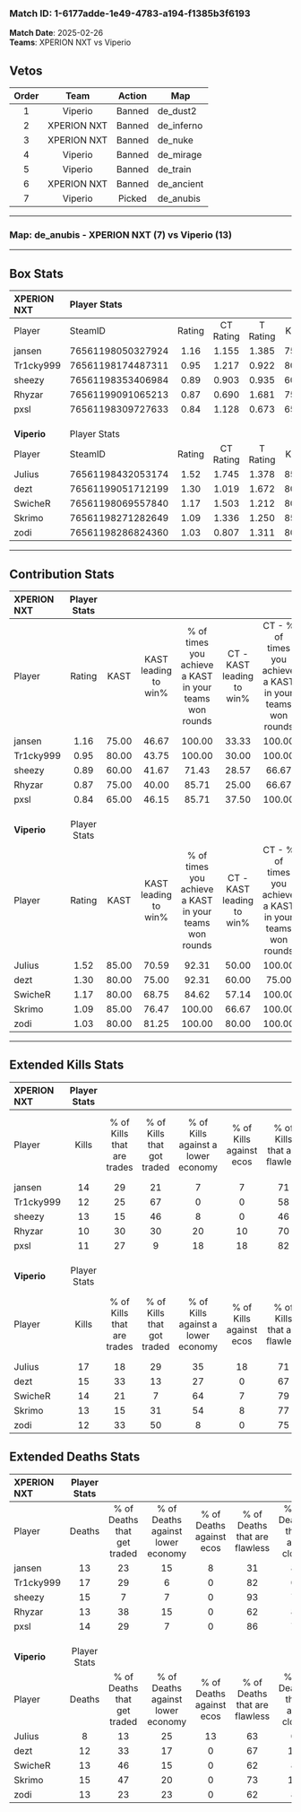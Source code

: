 ### Match ID: 1-6177adde-1e49-4783-a194-f1385b3f6193  
**Match Date**: 2025-02-26  
**Teams**: XPERION NXT vs Viperio  

## Vetos  

| Order | Team | Action | Map |
| :---: | :--: | :----: | --- |
| 1 | Viperio | Banned | de_dust2 |
| 2 | XPERION NXT | Banned | de_inferno |
| 3 | XPERION NXT | Banned | de_nuke |
| 4 | Viperio | Banned | de_mirage |
| 5 | Viperio | Banned | de_train |
| 6 | XPERION NXT | Banned | de_ancient |
| 7 | Viperio | Picked | de_anubis |

---  

### **Map**: de_anubis - XPERION NXT (7) vs Viperio (13)  
---  

## Box Stats  

| **XPERION NXT** | Player Stats      |        |           |          |       |      |       |         |        |      |     |
| :- | :- | :-: | :-: | :-: | :-: | :-: | :-: | :-: | :-: | :-: | :-: |
| Player          | SteamID           | Rating | CT Rating | T Rating | KAST  | ADR  | Kills | Assists | Deaths | K/D  | HS% |
| jansen          | 76561198050327924 |  1.16  |   1.155   |  1.385   | 75.00 | 86.3 |  14   |    4    |   13   | 1.08 | 71  |
| Tr1cky999       | 76561198174487311 |  0.95  |   1.217   |  0.922   | 80.00 | 69.7 |  12   |    4    |   17   | 0.71 | 75  |
| sheezy          | 76561198353406984 |  0.89  |   0.903   |  0.935   | 60.00 | 68.1 |  13   |    2    |   15   | 0.87 | 38  |
| Rhyzar          | 76561199091065213 |  0.87  |   0.690   |  1.681   | 75.00 | 51.8 |  10   |    1    |   13   | 0.77 | 40  |
| pxsl            | 76561198309727633 |  0.84  |   1.128   |  0.673   | 65.00 | 60.5 |  11   |    1    |   14   | 0.79 | 18  |
|                 |                   |        |           |          |       |      |       |         |        |      |     |
|                 |                   |        |           |          |       |      |       |         |        |      |     |
|                 |                   |        |           |          |       |      |       |         |        |      |     |
| **Viperio**     | Player Stats      |        |           |          |       |      |       |         |        |      |     |
| Player          | SteamID           | Rating | CT Rating | T Rating | KAST  | ADR  | Kills | Assists | Deaths | K/D  | HS% |
| JuIius          | 76561198432053174 |  1.52  |   1.745   |  1.378   | 85.00 | 89.3 |  17   |    7    |   8    | 2.13 | 47  |
| dezt            | 76561199051712199 |  1.30  |   1.019   |  1.672   | 80.00 | 93.1 |  15   |    6    |   12   | 1.25 | 66  |
| SwicheR         | 76561198069557840 |  1.17  |   1.503   |  1.212   | 80.00 | 74.8 |  14   |    5    |   13   | 1.08 | 28  |
| Skrimo          | 76561198271282649 |  1.09  |   1.336   |  1.250   | 85.00 | 64.5 |  13   |    8    |   15   | 0.87 | 46  |
| zodi            | 76561198286824360 |  1.03  |   0.807   |  1.311   | 80.00 | 63.2 |  12   |    2    |   13   | 0.92 | 66  |
---  

## Contribution Stats  

| **XPERION NXT** | Player Stats |       |                      |                                                        |                           |                                                             |                          |                                                            |
| :- | :-: | :-: | :-: | :-: | :-: | :-: | :-: | :-: |
| Player          |    Rating    | KAST  | KAST leading to win% | % of times you achieve a KAST in your teams won rounds | CT - KAST leading to win% | CT - % of times you achieve a KAST in your teams won rounds | T - KAST leading to win% | T - % of times you achieve a KAST in your teams won rounds |
| jansen          |     1.16     | 75.00 |        46.67         |                         100.00                         |           33.33           |                           100.00                            |          66.67           |                           100.00                           |
| Tr1cky999       |     0.95     | 80.00 |        43.75         |                         100.00                         |           30.00           |                           100.00                            |          66.67           |                           100.00                           |
| sheezy          |     0.89     | 60.00 |        41.67         |                         71.43                          |           28.57           |                            66.67                            |          60.00           |                           75.00                            |
| Rhyzar          |     0.87     | 75.00 |        40.00         |                         85.71                          |           25.00           |                            66.67                            |          57.14           |                           100.00                           |
| pxsl            |     0.84     | 65.00 |        46.15         |                         85.71                          |           37.50           |                           100.00                            |          60.00           |                           75.00                            |
|                 |              |       |                      |                                                        |                           |                                                             |                          |                                                            |
|                 |              |       |                      |                                                        |                           |                                                             |                          |                                                            |
|                 |              |       |                      |                                                        |                           |                                                             |                          |                                                            |
| **Viperio**     | Player Stats |       |                      |                                                        |                           |                                                             |                          |                                                            |
| Player          |    Rating    | KAST  | KAST leading to win% | % of times you achieve a KAST in your teams won rounds | CT - KAST leading to win% | CT - % of times you achieve a KAST in your teams won rounds | T - KAST leading to win% | T - % of times you achieve a KAST in your teams won rounds |
| JuIius          |     1.52     | 85.00 |        70.59         |                         92.31                          |           50.00           |                           100.00                            |          88.89           |                           88.89                            |
| dezt            |     1.30     | 80.00 |        75.00         |                         92.31                          |           60.00           |                            75.00                            |          81.82           |                           100.00                           |
| SwicheR         |     1.17     | 80.00 |        68.75         |                         84.62                          |           57.14           |                           100.00                            |          77.78           |                           77.78                            |
| Skrimo          |     1.09     | 85.00 |        76.47         |                         100.00                         |           66.67           |                           100.00                            |          81.82           |                           100.00                           |
| zodi            |     1.03     | 80.00 |        81.25         |                         100.00                         |           80.00           |                           100.00                            |          81.82           |                           100.00                           |
---  

## Extended Kills Stats  

| **XPERION NXT** | Player Stats |                            |                            |                                    |                         |                              |                                 |                                       |                    |           |
| :- | :-: | :-: | :-: | :-: | :-: | :-: | :-: | :-: | :-: | :-: |
| Player          |    Kills     | % of Kills that are trades | % of Kills that got traded | % of Kills against a lower economy | % of Kills against ecos | % of Kills that are flawless | % of Kills that are close duels | % of Kills that are assisted by flash | Pistol Round Kills | AWP Kills |
| jansen          |      14      |             29             |             21             |                 7                  |            7            |              71              |                0                |                   0                   |         3          |     0     |
| Tr1cky999       |      12      |             25             |             67             |                 0                  |            0            |              58              |                0                |                   8                   |         1          |     0     |
| sheezy          |      13      |             15             |             46             |                 8                  |            0            |              46              |               38                |                   0                   |         2          |     0     |
| Rhyzar          |      10      |             30             |             30             |                 20                 |           10            |              70              |               10                |                   0                   |         4          |     0     |
| pxsl            |      11      |             27             |             9              |                 18                 |           18            |              82              |                0                |                   9                   |         0          |     8     |
|                 |              |                            |                            |                                    |                         |                              |                                 |                                       |                    |           |
|                 |              |                            |                            |                                    |                         |                              |                                 |                                       |                    |           |
|                 |              |                            |                            |                                    |                         |                              |                                 |                                       |                    |           |
| **Viperio**     | Player Stats |                            |                            |                                    |                         |                              |                                 |                                       |                    |           |
| Player          |    Kills     | % of Kills that are trades | % of Kills that got traded | % of Kills against a lower economy | % of Kills against ecos | % of Kills that are flawless | % of Kills that are close duels | % of Kills that are assisted by flash | Pistol Round Kills | AWP Kills |
| JuIius          |      17      |             18             |             29             |                 35                 |           18            |              71              |                0                |                   0                   |         1          |     6     |
| dezt            |      15      |             33             |             13             |                 27                 |            0            |              67              |               13                |                  20                   |         3          |     0     |
| SwicheR         |      14      |             21             |             7              |                 64                 |            7            |              79              |               14                |                   0                   |         0          |     0     |
| Skrimo          |      13      |             15             |             31             |                 54                 |            8            |              77              |                0                |                   0                   |         1          |     0     |
| zodi            |      12      |             33             |             50             |                 8                  |            0            |              75              |                0                |                   8                   |         1          |     0     |
## Extended Deaths Stats  

| **XPERION NXT** | Player Stats |                             |                                   |                          |                               |                            |                           |               |
| :- | :-: | :-: | :-: | :-: | :-: | :-: | :-: | :-: |
| Player          |    Deaths    | % of Deaths that get traded | % of Deaths against lower economy | % of Deaths against ecos | % of Deaths that are flawless | % of Deaths that are close | % of Deaths while blinded | Deaths to AWP |
| jansen          |      13      |             23              |                15                 |            8             |              31               |             8              |            15             |       1       |
| Tr1cky999       |      17      |             29              |                 6                 |            0             |              82               |             0              |            12             |       1       |
| sheezy          |      15      |              7              |                 7                 |            0             |              93               |             7              |             0             |       2       |
| Rhyzar          |      13      |             38              |                15                 |            0             |              62               |             8              |             0             |       0       |
| pxsl            |      14      |             29              |                 7                 |            0             |              86               |             7              |             0             |       2       |
|                 |              |                             |                                   |                          |                               |                            |                           |               |
|                 |              |                             |                                   |                          |                               |                            |                           |               |
|                 |              |                             |                                   |                          |                               |                            |                           |               |
| **Viperio**     | Player Stats |                             |                                   |                          |                               |                            |                           |               |
| Player          |    Deaths    | % of Deaths that get traded | % of Deaths against lower economy | % of Deaths against ecos | % of Deaths that are flawless | % of Deaths that are close | % of Deaths while blinded | Deaths to AWP |
| JuIius          |      8       |             13              |                25                 |            13            |              63               |             0              |             0             |       1       |
| dezt            |      12      |             33              |                17                 |            0             |              67               |             17             |             8             |       0       |
| SwicheR         |      13      |             46              |                15                 |            0             |              62               |             8              |             0             |       2       |
| Skrimo          |      15      |             47              |                20                 |            0             |              73               |             13             |             0             |       3       |
| zodi            |      13      |             23              |                23                 |            0             |              62               |             8              |             8             |       2       |
